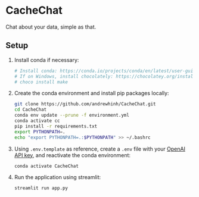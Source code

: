 # CacheChat

Chat about your data, simple as that.

## Setup

1. Install conda if necessary:

    ```bash
    # Install conda: https://conda.io/projects/conda/en/latest/user-guide/install/index.html#regular-installation
    # If on Windows, install chocolately: https://chocolatey.org/install. Then, run:
    # choco install make
    ```

2. Create the conda environment and install pip packages locally:

    ```bash
    git clone https://github.com/andrewhinh/CacheChat.git
    cd CacheChat
    conda env update --prune -f environment.yml
    conda activate cc
    pip install -r requirements.txt
    export PYTHONPATH=.
    echo "export PYTHONPATH=.:$PYTHONPATH" >> ~/.bashrc
    ```

3. Using `.env.template` as reference, create a `.env` file with your [OpenAI API key](https://beta.openai.com/account/api-keys), and reactivate the conda environment:

    ```bash
    conda activate CacheChat
    ```

4. Run the application using streamlit:

   ```bash
   streamlit run app.py
   ```

